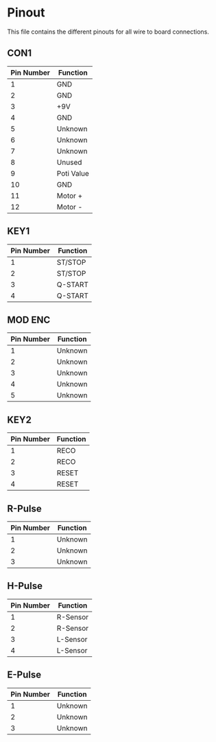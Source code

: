 # Pinout
This file contains the different pinouts for all wire to board connections.
## CON1

| Pin Number | Function |
| --- | --- |
| 1 | GND |
| 2 | GND |
| 3 | +9V |
| 4 | GND |
| 5 | Unknown |
| 6 | Unknown |
| 7 | Unknown |
| 8 | Unused |
| 9 | Poti Value |
| 10 | GND |
| 11 | Motor + |
| 12 | Motor - |

## KEY1
| Pin Number | Function |
| --- | --- |
| 1 | ST/STOP |
| 2 | ST/STOP |
| 3 | Q-START |
| 4 | Q-START |

## MOD ENC
| Pin Number | Function |
| --- | --- |
| 1 | Unknown |
| 2 | Unknown |
| 3 | Unknown |
| 4 | Unknown |
| 5 | Unknown |

## KEY2
| Pin Number | Function |
| --- | --- |
| 1 | RECO |
| 2 | RECO |
| 3 | RESET |
| 4 | RESET |

## R-Pulse
| Pin Number | Function |
| --- | --- |
| 1 | Unknown |
| 2 | Unknown |
| 3 | Unknown |

## H-Pulse
| Pin Number | Function |
| --- | --- |
| 1 | R-Sensor |
| 2 | R-Sensor |
| 3 | L-Sensor |
| 4 | L-Sensor |

## E-Pulse
| Pin Number | Function |
| --- | --- |
| 1 | Unknown |
| 2 | Unknown |
| 3 | Unknown |

